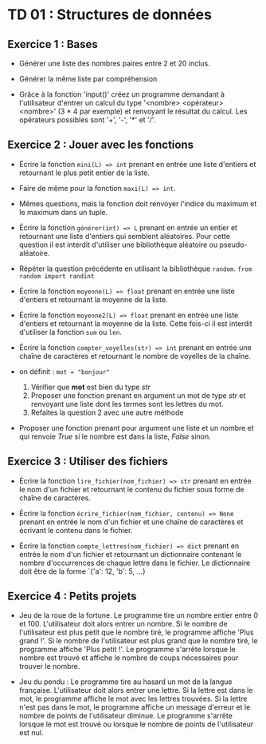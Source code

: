 # TD 01 : Structures de données


## Exercice 1 : Bases

- Générer une liste des nombres paires entre 2 et 20 inclus.

- Générer la même liste par compréhension

- Grâce à la fonction 'input()' créez un programme demandant à l'utilisateur d'entrer un calcul du type '\<nombre> <opérateur> \<nombre>' (3 \* 4 par exemple) et renvoyant le résultat du calcul. Les opérateurs possibles sont '+', '-', '\*' et '/'.


## Exercice 2 : Jouer avec les fonctions

- Écrire la fonction `mini(L) => int` prenant en entrée une liste d'entiers et retournant le plus petit entier de la liste.

- Faire de même pour la fonction `maxi(L) => int`.

- Mêmes questions, mais la fonction doit renvoyer l'indice du maximum et le maximum dans un tuple.

- Écrire la fonction `générer(int) => L` prenant en entrée un entier et retournant une liste d'entiers qui semblent aléatoires. Pour cette question il est interdit d'utiliser une bibliothèque aléatoire ou pseudo-aléatoire.

- Répéter la question précédente en utilisant la bibliothèque `random`. `from random import randint`

- Écrire la fonction `moyenne(L) => float` prenant en entrée une liste d'entiers et retournant la moyenne de la liste.

- Écrire la fonction `moyenne2(L) => float` prenant en entrée une liste d'entiers et retournant la moyenne de la liste. Cette fois-ci il est interdit d'utiliser la fonction `sum` ou `len`.

- Écrire la fonction `compter_voyelles(str) => int` prenant en entrée une chaîne de caractères et retournant le nombre de voyelles de la chaîne.

- on définit : ```mot = "bonjour"```

	1) Vérifier que **mot** est bien du type *str*
	2) Proposer une fonction prenant en argument un mot de type *str* et renvoyant une liste dont les termes sont les lettres du mot.
	3) Refaites la question 2 avec une autre méthode

- Proposer une fonction prenant pour argument une liste et un nombre et qui renvoie *True* si le nombre est dans la liste, *False* sinon.


## Exercice 3 : Utiliser des fichiers

- Écrire la fonction `lire_fichier(nom_fichier) => str` prenant en entrée le nom d'un fichier et retournant le contenu du fichier sous forme de chaîne de caractères.

- Écrire la fonction `écrire_fichier(nom_fichier, contenu) => None` prenant en entrée le nom d'un fichier et une chaîne de caractères et écrivant le contenu dans le fichier.

- Écrire la fonction `compte_lettres(nom_fichier) => dict` prenant en entrée le nom d'un fichier et retournant un dictionnaire contenant le nombre d'occurrences de chaque lettre dans le fichier. Le dictionnaire doit être de la forme `{'a': 12, 'b': 5, ...}

  

## Exercice 4 : Petits projets

- Jeu de la roue de la fortune. Le programme tire un nombre entier entre 0 et 100. L'utilisateur doit alors entrer un nombre. Si le nombre de l'utilisateur est plus petit que le nombre tiré, le programme affiche 'Plus grand !'. Si le nombre de l'utilisateur est plus grand que le nombre tiré, le programme affiche 'Plus petit !'. Le programme s'arrête lorsque le nombre est trouvé et affiche le nombre de coups nécessaires pour trouver le nombre.

- Jeu du pendu : Le programme tire au hasard un mot de la langue française. L'utilisateur doit alors entrer une lettre. Si la lettre est dans le mot, le programme affiche le mot avec les lettres trouvées. Si la lettre n'est pas dans le mot, le programme affiche un message d'erreur et le nombre de points de l'utilisateur diminue. Le programme s'arrête lorsque le mot est trouvé ou lorsque le nombre de points de l'utilisateur est nul.
